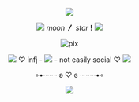 <p align="center">
    <img src="https://media.discordapp.net/attachments/1169639038773366836/1173383144754393179/lace_blue.png?ex=6563c136&is=65514c36&hm=1127e3615980e80799198e0b4fd3bc77f53cf4654cdb5861f578f2092ed68329&=">
</p>

<p align="center">
  <img src="https://file.garden/ZRa40spOlUzNliEM/graphics/pixels/space/IMG_1052.gif">
<i>moon</i> <b>〳</b> <i>star</i> <b>!</b> <img src="https://file.garden/ZRa40spOlUzNliEM/graphics/pixels/space/IMG_6836.gif">
</p>
<p align="center">
  <img src="https://file.garden/ZRa40spOlUzNliEM/graphics/dividers/space/IMG_1198.gif" alt="pix">
</p>


<p align="center">
<img src="https://file.garden/ZRa40spOlUzNliEM/graphics/pixels/tech/IMG_1893.png"> ♡ infj - <img src="https://file.garden/ZRa40spOlUzNliEM/graphics/pixels/space/IMG_1215.gif"> - not easily social ♡ <img src="https://file.garden/ZRa40spOlUzNliEM/graphics/pixels/space/IMG_6835.gif">
</p>
<p align="center">
  ∘•········ʚ ♡ ɞ ········•∘
</p>

<p align="center">

<p align="center">
  <img src="https://media.discordapp.net/attachments/1169639038773366836/1173383144490139729/lace_blue2.png?ex=6563c136&is=65514c36&hm=abedfe9ebb92877b1876e2a03b190757966828757c2dd7d45d5786fcc1a7bed8&=">
</p>
